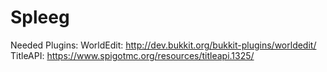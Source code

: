 # Spleeg
Needed Plugins:
  WorldEdit: http://dev.bukkit.org/bukkit-plugins/worldedit/
  TitleAPI: https://www.spigotmc.org/resources/titleapi.1325/
